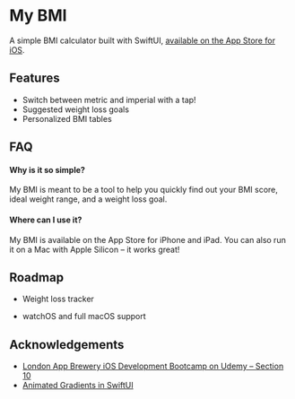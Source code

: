 # My BMI

A simple BMI calculator built with SwiftUI, [available on the App Store for iOS](https://apps.apple.com/ca/app/my-bmi/id1560378199).
## Features

- Switch between metric and imperial with a tap!
- Suggested weight loss goals
- Personalized BMI tables

  
## FAQ

#### Why is it so simple?

My BMI is meant to be a tool to help you quickly find out your BMI score, ideal weight range, and a weight loss goal. 

#### Where can I use it?

My BMI is available on the App Store for iPhone and iPad. You can also run it on a Mac with Apple Silicon – it works great!

  
## Roadmap

- Weight loss tracker

- watchOS and full macOS support

  
## Acknowledgements

 - [London App Brewery iOS Development Bootcamp on Udemy – Section 10](https://www.udemy.com/course/ios-13-app-development-bootcamp/learn/lecture/16253100#overview)
 - [Animated Gradients in SwiftUI](https://nerdyak.tech/development/2019/09/30/animating-gradients-swiftui.html)
  

